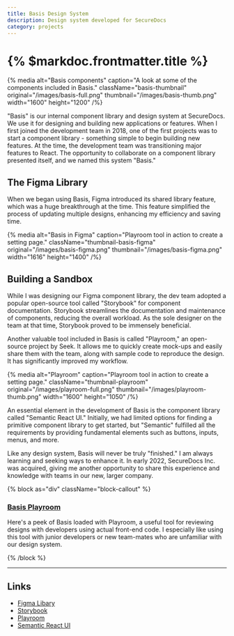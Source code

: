 ```yaml
---
title: Basis Design System
description: Design system developed for SecureDocs
category: projects
---
```


# {% $markdoc.frontmatter.title %}

{% media
  alt="Basis components"
  caption="A look at some of the components included in Basis."
  className="basis-thumbnail"
  original="/images/basis-full.png"
  thumbnail="/images/basis-thumb.png"
  width="1600"
  height="1200"
/%}

"Basis" is our internal component library and design system at SecureDocs. We use it for designing and building new applications or features. When I first joined the development team in 2018, one of the first projects was to start a component library - something simple to begin building new features. At the time, the development team was transitioning major features to React. The opportunity to collaborate on a component library presented itself, and we named this system "Basis."

## The Figma Library

When we began using Basis, Figma introduced its shared library feature, which was a huge breakthrough at the time. This feature simplified the process of updating multiple designs, enhancing my efficiency and saving time.

{% media
  alt="Basis in Figma"
  caption="Playroom tool in action to create a setting page."
  className="thumbnail-basis-figma"
  original="/images/basis-figma.png"
  thumbnail="/images/basis-figma.png"
  width="1616"
  height="1400"
/%}

## Building a Sandbox

While I was designing our Figma component library, the dev team adopted a popular open-source tool called "Storybook" for component documentation. Storybook streamlines the documentation and maintenance of components, reducing the overall workload. As the sole designer on the team at that time, Storybook proved to be immensely beneficial.

Another valuable tool included in Basis is called "Playroom," an open-source project by Seek. It allows me to quickly create mock-ups and easily share them with the team, along with sample code to reproduce the design. It has significantly improved my workflow.

{% media
  alt="Playroom"
  caption="Playroom tool in action to create a setting page."
  className="thumbnail-playroom"
  original="/images/playroom-full.png"
  thumbnail="/images/playroom-thumb.png"
  width="1600"
  height="1050"
/%}

An essential element in the development of Basis is the component library called "Semantic React UI." Initially, we had limited options for finding a primitive component library to get started, but "Semantic" fulfilled all the requirements by providing fundamental elements such as buttons, inputs, menus, and more.

Like any design system, Basis will never be truly "finished." I am always learning and seeking ways to enhance it. In early 2022, SecureDocs Inc. was acquired, giving me another opportunity to share this experience and knowledge with teams in our new, larger company.

{% block as="div" className="block-callout" %}

### [Basis Playroom](https://basis-iota.vercel.app/playroom/#?code=N4Igxg9gJgpiBcIA8AhCAPAOgOwAS4AcBDKKAS2wHMBeTEAJgAYCsQd8BbI9AdTKgAuAC1ogAnADZmrdri4AnShQAyMAGYDRRAK4CIdWQqXYASmUpDNdHXoN45RRRQAqEAqMZ3Oj42gF6ODzsAPlkkAGUYSg4YbAFcACMiAGcyMFD7fCQAcXl%2BXEgAG20ObGTRAQB3fRBccgA3fhgoXHkYQu5mjPwe3By8qAA6AGEIYtLcSv5hUQBWOm7enqQG3GSBAE9CmGpgYEIIVIEyCGx4XDp1tIBrDboAGlw9AnO6JhY6XABfL8Wl5YAEjASBRKGsyAAvHZ0DgUMifFKiBqfSBxWJWEAAWQ2uEi-lByU%2BAHo-v8%2BsoyOtWu1Oi11lsdnsHE5sKoNK8QABaegfWo-Ulk8mUgSDACSAhgHGC2NwAAV5BA1GRtkgiRT1mKJVLZIKsuqReLJdLtIVjmoiGA9PJcABBXRCdFpIjHU6q-Wao063VId2GqUy0VoyjyZ0nPB445UZJu4Ue7WZb2%2BrXBAByEDNTpd4Zg%2BKjMY1foFZJ9scLABEIJVsIUICRcTnI5Ro2rS8mvf98wIi70kGWyI1YNahPxYHgSe2lkggSCqOCoaJYdh4bVEXRkbVURK4qIbWBINo4vXc03id3lvrqR10M01pttrt9kYVOoBBzubzvr8Jx2k0bRhxiGwHFAzUCB5C4LNOzjM8e1-KVRjiENLR4MDrmSI9G2bOCYPPVsjV3fdDxteQwGHeoYCwvD411XCC2TABRbZLQVJcwFxcxsGdbQ2gwgkoMLb9J2wnhnRgcDHGuXBhm0dYIFhCFQ1dFs6M9BNBRLFSpTtPROWcIhKGMMEIz45SDTbNTi2wgiIAPeJAwlYNFLKfjzJozsz1VBoi1VXJ%2BBGMYSmwbzfKGUZxjwKZBBEOgAEYYoWQSp2BchZ03dFRBlYyo0%2BVJ5zoSM7lqccLKyPsBzE3BivUzEKOSfSYEE-AKFAxrcAdEgxNEABVAgoFElosqbOV6q8XU0u3OgAE0ICeYd0MpXAiDkWr6oKOSCFOdFBlG-4quLSJoi23IbIIHCIiiGI4hwrIQtwcj5GOMAiEKG1Cg4hcR22BKSuLEL-PC3A1BrfrRG2DRPkimZgBigBmL8fvU6cUrBVcQHXOdoRARdlzWtEJqxHF5UVZUGqK67liJP6wsC8mboGf7AsB4GJSgUQ8gsARPgldABFe966HZywIemERgDh2nlhQXQ9DwcaMXo8hOdqXLMYKlF1oteI9porJKfp6nSnJnyBjOokDsurtWvOw6rtaun8iKQLyjeHK70ZfZQLicJIRgDkYoAFg-fk7eWP6TErW8GQfQgSGRvwAg5Tw%2BXhnXJypgKJkh6KQAkBYUyIGJjb8g2gpDnt04BrPRBipPggANTIa4yCL0KM9LhHJz1vzw8qCX%2Bm7iP6XvJliFIUF47kxPPmDjuOwrxmq7oXOQGCeiuGVFuGcNsvQ-1tvJhF6va8aJvBjACQYokAABZIYDAbjmggMBkjPuTN5Lvuu6GHu%2B7Dwe3ejqPOO6YE4XBAEnT8Et7at0rofJeCxZQpGSNUeQUB35tygX0eemc4EgBrgsAAVEQ4hJDiHoPCp-P%2Bvcd792-v-KOI9Y7jxAZPMBECZ6p3LnvWBUVRDL2CKMWy8gNjkJpjvaBW8Iq4PwSvLqS4Wa4gEKJZs2D26cL6F-QYP8aFUMwbQyRB9eHwJXpiCACQSZyiEJtXAKYSgJDEqI7es807cIXtI2uABqGKuAYr0BhpyXx-jAn%2B0cWozhm9tHOJbqbc26IPJmwukdBU2hTqJViXEQYx0UlnXSZbKJt17qPWenzSg2APqkC%2BivHRriJhA1rCzUGL5ha8OhuLcRfQkagnafgVG65ukYw%2BkuHa6jcZbgxJiE0ZpNZgVtPaR0T0szDNTtrHWoTf41LwHUkGAtzBC1qNzXmb1Sls12UrQxUM2nOJ7FLfwpxRnpToArMgZyVYVAoIVNaAFNaVUoRso2X8YmJNth3a2Fsja5LWHfU4fVhEx1IM0UQ90PkHJKWUugYB0RiW%2BuopAzgYA82CNNbQi0eLYHTLgGSoJFp4BsA6OImYwyLQIAQQYqo8UEpDqqXJgKbZ5PUgk3lmTkmpJ%2BqCpJJ0clAr5asgpYkikvSOWirGn1SbrOLvvLZDS6BgzOVXVpKcRlJRnJQfpvT%2BxLM4a8mEcILWpzlhlYCQYQxZl4tlNgVyegrLcpoj%2BnKAVWwFWCq23LOUQsKU6QoaqWiO1KM7EAMNXYMI9qcAQ3soR%2B0DqwSB7T9Ef0Grga4MARE%2BowTm1RwQADy2A1llo2U8fFhz%2BYgEFkrTBWQbky3ufjJ5LyfZvKAurL5lofk5pLRQmh-qomBriaGqVd05URqjWtcKcaE3KwAUyT2qafYZqDganF5b82FuLeW2t6qKFVprR6iRJd6081RScjm2KRntulnc%2B1jzFY5T7fld5g7iDDq9assdYiPXRL9SGqJYaF1PUjdUh2bdV2JuHsmr2O6wEBz3Xow9DYqXHqvS%2B3NGCK1qDUARw1qi72NuOTsp9VTr2SzfbLFNDyQA9u-XlEAasNwa0A3okDTicWTtTlyqVPKg2iunRkrJIr1K5KFRK4NYnOWyoehGh91qKmqvgzAxmmqEXaqabUPVsN93hM6VQU1ca%2BkMfwFa5VQz3UvvwB%2BkAaYMwLMZYNQkTmRlAf5aesDlH9Os1o3sqjGnm2nOaRcszImO3vpY92r9ysf1cb-TxodWtfnntAyJ4T3opPSrk3O4GyMjayg6BiqxhRBwjqiZVi0MAat1f85ORr1WxitYq1V5rXWKptZ7B1vrtWBs9aay1sbnLhuTetINjRkH%2BXyZkx5ZbwrJW8qNqp%2BVkXYRaefSJ4LzMDMgB1TF0Wpm9EWZRtZ81qXOPY3VnjDEFYqxlddSeMmE7AsHrrSFx94WUWKoB7qw%2BYs4urIS8x57oh2P3dVhlz5AHsvfb%2BX6kK4mZ0gohWV0E43Oujbm-jkb3Xpu9dm-VkTM3%2BtE7JxNmnlPVnU8J4ztyzPScgqK-EtbinRVlSaEOEcsRWeTmu12jE1lbIfZ8wM39A6vt8-7ALkXPYefZKU5tlTAx51qdg7tlVB2ZV-eO6F07RnzkXcuYRsXZr6gccxo9njMO6D-kAo60C4lFkK6Ez98JR36knZbVzBtkWg-GbB1bw1UPxew5S7L9L8ukffPmz2ATYTvUY4DYt70OPazlbpwTjnVPycM5T30dnU2Gsl5Z2XpAFfadV-pzX4nFP5uic15JtXsn9pSoU%2Br7Hyn8na-DXr4HmmoCVKjQY-7hnwbh5aZdnN12rNIju-0%2Bzjv%2BmuYQgIJCAgULyDQtL21uoy%2B6194d43AfTdh4i2PqLdGLe7Ejzi6Prm4fx%2B40nvjqPcuCeA5npztniVryrgLjlQC3qXpAc3gXiTpXsXk3kXkztXkgWzigfAcgYgRgUtoPjgYKitmkr3gQQPh3pfvkCPsUvfnthPtpkFlftsmbnPk-tDPQBDm5DbrdnbvDoMjjK5pLkRCRGRBRKeL-rpv-mQWIZsibiDsHvevfrfnqv7Gwd6G-klhiMMG0KJCSqRP2KTJ-ojpAFliroVhfiYSbFnrgTnpYW5BCrfKiDCjiEAidkirIdRkqhimiPIIbm5Oyl2GmNSB4fEI4DoeROhEQPUEQMqEQAkNsKykSL4f8sAcWFzolEVn3t3h2F3hthJhITrjtlQQbvRr9n-lIdfo0kwSZi-uZslF0rZotJwSfjRBvjar5i%2Bu-kxLvqcGkOxKUlxDxN5o0WSGfhoqYW5P7gwbfkDk2goRHsoepKoc7mxnHvZl-oYcjsYQFmjlOoAd6kkZkaVnnnjrAa3tAagd6PXhse1ugQ3ggYXtgecdcZcUNo8W3ikZ3kQetoQfgZ8SQTkUbuQTBpQU2tQZPjptPtIbPqDgvlUSJsvnUbboMYKM0Y5lvmoaICJBKOJIflJDJAEJCE5IiUsMMeRhIeCWUWFmclMTRg-uFnqjCZDkxjHp%2Bs8vbv2h8mscnjlpIf8jsYVnsZOLnsaqcfcepBcbXmKcKTcZgXcVKWgVgbKQ8fKU8QttYZ3FkV8RbOkdkVjrkRQQqsCYUVPrejPowVCVDIvgxkasjCvmuGvnUcicuKiYsdpBALpPpIZMfq0ZwsSWnkaRqhCTSZSSHvIdFvPrFnogsWMrHiydwXLuybxijmBr6ejuYUAaqfsaAeAZQJKcqVkBKccVAQWTAY3jKbmeXi8Tma8fybrOqaKrWTYemb9MPoCfqdSSCbQcUZIUzOSaaedrsBadbjUZZvCQ0V6eog6YSf8HwXuDZIePZFEM6mGISNgJOZ6lyZIn6QDCaZMcGdMaGcwfSW5JGaxh-isQYQmWWeflsflryXgX8SARbGAYcRAUWWcaKRWa%2BSKcWPmSWXAQqe%2BUqeKR%2BWmaQckfWZ3KYeBvYO3hJqqGgOgBkCAPcCAFnMkAgAANo1z0D%2BwAC6XwQAA)

Here's a peek of Basis loaded with Playroom, a useful tool for reviewing designs with developers using actual front-end code. I especially like using this tool with junior developers or new team-mates who are unfamiliar with our design system.

{% /block %}

---

## Links

- [Figma Libary](https://help.figma.com/hc/en-us/articles/360041051154-Guide-to-libraries-in-Figma)
- [Storybook](https://storybook.js.org/)
- [Playroom](https://github.com/seek-oss/playroom)
- [Semantic React UI](https://react.semantic-ui.com/)
